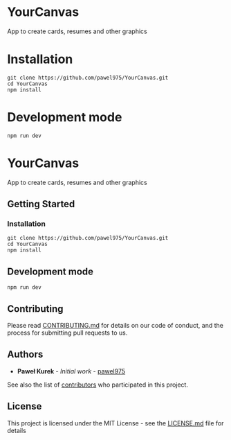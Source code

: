 # YourCanvas

App to create cards, resumes and other graphics

# Installation

```
git clone https://github.com/pawel975/YourCanvas.git
cd YourCanvas
npm install
```

# Development mode

```
npm run dev
```

# YourCanvas

App to create cards, resumes and other graphics

## Getting Started

### Installation

```
git clone https://github.com/pawel975/YourCanvas.git
cd YourCanvas
npm install
```

## Development mode

```
npm run dev
```

## Contributing

Please read [CONTRIBUTING.md](CONTRIBUTING.md) for details on our code of conduct, and the process for submitting pull requests to us.

## Authors

- **Paweł Kurek** - _Initial work_ - [pawel975](https://github.com/pawel975)

See also the list of [contributors](CONTRIBUTORS.md) who participated in this project.

## License

This project is licensed under the MIT License - see the [LICENSE.md](LICENSE.md) file for details
